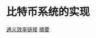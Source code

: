 # 比特币系统的实现

[通义效率链接](https://lxblog.com/efficiency/U/FGId4gssPgmRngn2kuwd0GgdA1fE0lMp)
[摘要](./abstract.md)
